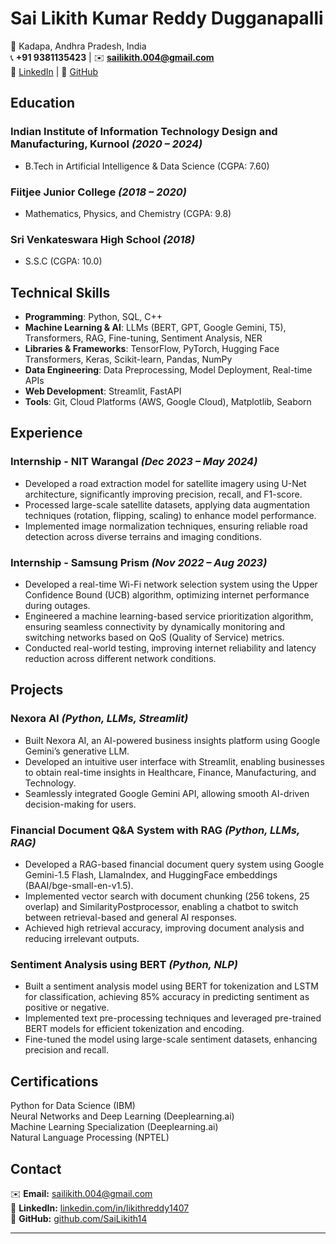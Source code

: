 
# **Sai Likith Kumar Reddy Dugganapalli**  
📍 Kadapa, Andhra Pradesh, India  
📞 **+91 9381135423** | ✉️ **sailikith.004@gmail.com**  
🔗 [LinkedIn](https://linkedin.com/in/likithreddy1407) | 🔗 [GitHub](https://github.com/SaiLikith14)  

## **Education**  
### **Indian Institute of Information Technology Design and Manufacturing, Kurnool** *(2020 – 2024)*  
- B.Tech in Artificial Intelligence & Data Science (CGPA: 7.60)  

### **Fiitjee Junior College** *(2018 – 2020)*  
- Mathematics, Physics, and Chemistry (CGPA: 9.8)  

### **Sri Venkateswara High School** *(2018)*  
- S.S.C (CGPA: 10.0)  

## **Technical Skills**

- **Programming**: Python, SQL, C++  
- **Machine Learning & AI**: LLMs (BERT, GPT, Google Gemini, T5), Transformers, RAG, Fine-tuning, Sentiment Analysis, NER  
- **Libraries & Frameworks**: TensorFlow, PyTorch, Hugging Face Transformers, Keras, Scikit-learn, Pandas, NumPy  
- **Data Engineering**: Data Preprocessing, Model Deployment, Real-time APIs  
- **Web Development**: Streamlit, FastAPI  
- **Tools**: Git, Cloud Platforms (AWS, Google Cloud), Matplotlib, Seaborn  

## **Experience**  

### **Internship - NIT Warangal** *(Dec 2023 – May 2024)*  
- Developed a road extraction model for satellite imagery using U-Net architecture, significantly improving precision, recall, and F1-score.  
- Processed large-scale satellite datasets, applying data augmentation techniques (rotation, flipping, scaling) to enhance model performance.  
- Implemented image normalization techniques, ensuring reliable road detection across diverse terrains and imaging conditions.  

### **Internship - Samsung Prism** *(Nov 2022 – Aug 2023)*  
- Developed a real-time Wi-Fi network selection system using the Upper Confidence Bound (UCB) algorithm, optimizing internet performance during outages.  
- Engineered a machine learning-based service prioritization algorithm, ensuring seamless connectivity by dynamically monitoring and switching networks based on QoS (Quality of Service) metrics.  
- Conducted real-world testing, improving internet reliability and latency reduction across different network conditions.  

## **Projects**  

### **Nexora AI** *(Python, LLMs, Streamlit)*  
- Built Nexora AI, an AI-powered business insights platform using Google Gemini’s generative LLM.  
- Developed an intuitive user interface with Streamlit, enabling businesses to obtain real-time insights in Healthcare, Finance, Manufacturing, and Technology.  
- Seamlessly integrated Google Gemini API, allowing smooth AI-driven decision-making for users.  

### **Financial Document Q&A System with RAG** *(Python, LLMs, RAG)*  
- Developed a RAG-based financial document query system using Google Gemini-1.5 Flash, LlamaIndex, and HuggingFace embeddings (BAAI/bge-small-en-v1.5).  
- Implemented vector search with document chunking (256 tokens, 25 overlap) and SimilarityPostprocessor, enabling a chatbot to switch between retrieval-based and general AI responses.  
- Achieved high retrieval accuracy, improving document analysis and reducing irrelevant outputs.  

### **Sentiment Analysis using BERT** *(Python, NLP)*  
- Built a sentiment analysis model using BERT for tokenization and LSTM for classification, achieving 85% accuracy in predicting sentiment as positive or negative.  
- Implemented text pre-processing techniques and leveraged pre-trained BERT models for efficient tokenization and encoding.  
- Fine-tuned the model using large-scale sentiment datasets, enhancing precision and recall.  

## **Certifications**  
Python for Data Science (IBM)  
Neural Networks and Deep Learning (Deeplearning.ai)  
Machine Learning Specialization (Deeplearning.ai)  
Natural Language Processing (NPTEL)  

## **Contact**  
✉️ **Email:** [sailikith.004@gmail.com](mailto:sailikith.004@gmail.com)  
🔗 **LinkedIn:** [linkedin.com/in/likithreddy1407](https://linkedin.com/in/likithreddy1407)  
🔗 **GitHub:** [github.com/SaiLikith14](https://github.com/SaiLikith14)  

---
